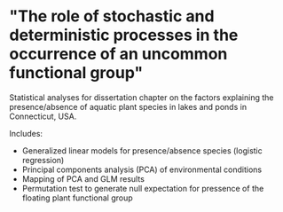 "The role of stochastic and deterministic processes in the occurrence of an uncommon functional group"
========

Statistical analyses for dissertation chapter on the factors explaining the presence/absence of aquatic plant species in lakes and ponds in Connecticut, USA. 

Includes: 
- Generalized linear models for presence/absence species (logistic regression)
- Principal components analysis (PCA) of environmental conditions 
- Mapping of PCA and GLM results 
- Permutation test to generate null expectation for pressence of the floating plant functional group 
